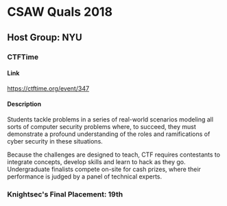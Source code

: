 # CSAW Quals 2018

## Host Group: NYU

### CTFTime

#### Link
https://ctftime.org/event/347

#### Description

Students tackle problems in a series of real-world scenarios modeling all sorts of computer security problems where, to succeed, they must demonstrate a profound understanding of the roles and ramifications of cyber security in these situations.

Because the challenges are designed to teach, CTF requires contestants to integrate concepts, develop skills and learn to hack as they go. Undergraduate finalists compete on-site for cash prizes, where their performance is judged by a panel of technical experts.

### Knightsec's Final Placement: 19th